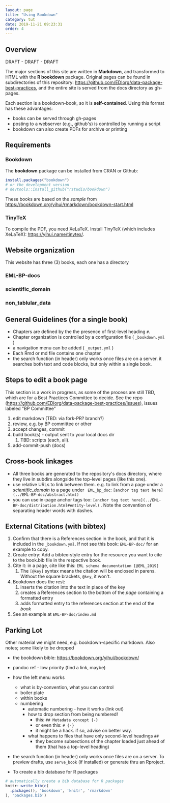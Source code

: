 ```yaml
---
layout: page
title: "Using Bookdown"
category: tut
date: 2019-11-21 09:23:31
order: 4
---
```




## Overview

 DRAFT - DRAFT - DRAFT

The major sections of this site are written in **Markdown**, and transformed to HTML with the **R bookdown** package. Original pages can be found in subdirectories of this repository: https://github.com/EDIorg/data-package-best-practices, and the entire site is served from the docs directory as gh-pages.

Each section is a bookdown-book, so it is **self-contained**. Using this format has these advantages:
- books can be served through gh-pages
- posting to a webserver (e.g., github's) is controlled by running a script
- bookdown can also create PDFs for archive or printing

## Requirements
### Bookdown 
The **bookdown** package can be installed from CRAN or Github:

```R
install.packages("bookdown")
# or the development version
# devtools::install_github("rstudio/bookdown")
```

These books are based on the _sample_ from  https://bookdown.org/yihui/rmarkdown/bookdown-start.html

### TinyTeX
To compile the PDF, you need XeLaTeX. Install TinyTeX (which includes XeLaTeX): <https://yihui.name/tinytex/>.

## Website organization
This website has three (3) books, each one has a directory
### EML-BP-docs
### scientific_domain
### non_tablular_data


## General Guidelines (for a single book)
- Chapters are defined by the the presence of first-level heading `#`. 
- Chapter organization is controlled by a configuration file ( `_bookdown.yml` )
- a navigation menu can be added ( `_output.yml` )
- Each Rmd or md file contains one chapter 
- the search function (in header) only works once files are on a server. it searches both text and code blocks, but only within a single book. 

## Steps to edit a book page
This section is a work in progress, as some of the process are still TBD, which are for a Best Practices Committee to decide. See the repo (https://github.com/EDIorg/data-package-best-practices/issues), issues labeled "BP Committee"
1. edit markdown (TBD: via fork-PR? branch?)
1. review, e.g. by BP committee or other
1. accept changes, commit 
1. build book(s) - output sent to your local docs dir
   1. TBD: scripts (each, all).
1. add-commit-push (docs)



## Cross-book linkages
- All three books are generated to the repository's docs directory, where they live in subdirs alongside the top-level pages (like this one). 
- use relative URLs to link between them. e.g. to link from a page under a *scientific_domain* to a page under ` EML_bp_doc`: `[anchor tag text here](../EML-BP-doc/abstract.html)`
- you can use in-page anchor tags too: `[anchor tag text here](../EML-BP-doc/distribution.html#entity-level)` . Note the convention of separating header words with dashes.


## External Citations (with bibtex)
1. Confirm that there is a References section in the book, and that it is included in the ` _bookdown.yml `. If not see this book: ` EML-BP-doc/ ` for an example to copy.
1. Create entry: Add a bibtex-style entry for the resource you want to cite to the book.bib file in the respective book. 
1. Cite it: in a page, cite like this: `EML schema documentation [@EML_2019]`
   1. The ` [@key] ` syntax means the citation will be enclosed in parens. Without the square brackets, ` @key `, it won't. 
1. Bookdown does the rest: 
   1. inserts the citation into the text in place of the key
   1. creates a References section to the bottom of the *page* containing a formatted entry 
   1. adds formatted entry to the references section at the end of the *book* 
1. See an example at ` EML-BP-doc/index.md `



## Parking Lot
Other material we might need, e.g. bookdown-specific markdown. Also notes; some likely to be dropped
- the bookdown bible: https://bookdown.org/yihui/bookdown/
- pandoc ref - low priority (find a link, maybe)
- how the left menu works
  - what is by-convention, what you can control
  - boiler plate  
  - within books
  - numbering 
    - automatic numbering - how it works (link out)
    - how to drop section from being numbered! 
      - this: `## Metadata concept {-}`
      - or even this: `# {-}`
      - it might be a hack. if so, advise on better way.
    - what happens to files that have only second-level headings `##`
      - they become subsections of the chapter loaded just ahead of them (that has a top-level heading)


- the search function (in header) only works once files are on a server. To preview drafts, use ` serve_book ` (if installed) or generate thru an Rproject.



- To create a bib database for R packages

```R
# automatically create a bib database for R packages
knitr::write_bib(c(
  .packages(), 'bookdown', 'knitr', 'rmarkdown'
), 'packages.bib')
```


